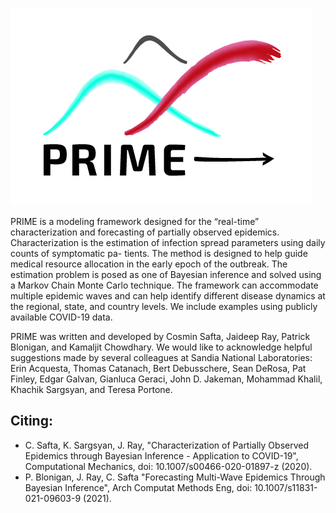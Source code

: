 ![name-of-you-image](https://github.com/sandialabs/PRIME/blob/main/logo/PRIME_logo_small.jpg?raw=true)

PRIME is a modeling framework designed for the “real-time” characterization and forecasting of partially observed epidemics. Characterization is the estimation of infection spread parameters using daily counts of symptomatic pa- tients. The method is designed to help guide medical resource allocation in the early epoch of the outbreak. The estimation problem is posed as one of Bayesian inference and solved using a Markov Chain Monte Carlo technique. The framework can accommodate multiple epidemic waves and can help identify different disease dynamics at the regional, state, and country levels. We include examples using publicly available COVID-19 data.

PRIME was written and developed by Cosmin Safta, Jaideep Ray, Patrick Blonigan, and Kamaljit Chowdhary. We would like to acknowledge helpful suggestions made by several colleagues at Sandia National Laboratories: Erin Acquesta, Thomas Catanach, Bert Debusschere, Sean DeRosa, Pat Finley, Edgar Galvan, Gianluca Geraci, John D. Jakeman, Mohammad Khalil, Khachik Sargsyan, and Teresa Portone.

## Citing:

* C. Safta, K. Sargsyan, J. Ray, "Characterization of Partially Observed Epidemics through Bayesian Inference - Application to COVID-19", Computational Mechanics, doi: 10.1007/s00466-020-01897-z (2020).
* P. Blonigan, J. Ray, C. Safta "Forecasting Multi-Wave Epidemics Through Bayesian Inference", Arch Computat Methods Eng, doi: 10.1007/s11831-021-09603-9 (2021).
